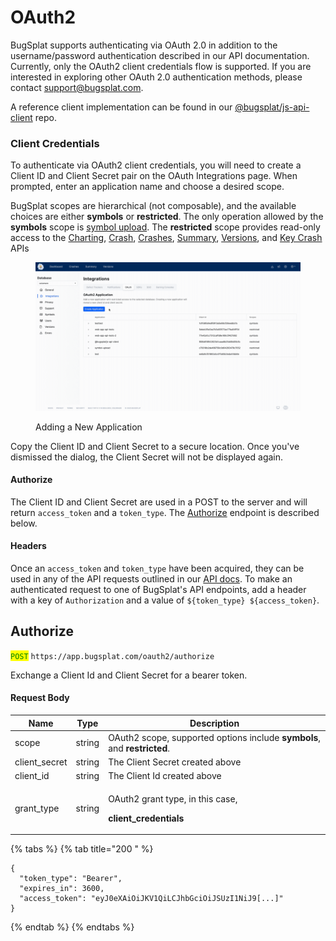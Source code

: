 # OAuth2

BugSplat supports authenticating via OAuth 2.0 in addition to the username/password authentication described in our API documentation. Currently, only the OAuth2 client credentials flow is supported. If you are interested in exploring other OAuth 2.0 authentication methods, please contact [support@bugsplat.com](mailto:support@bugsplat.com).

A reference client implementation can be found in our [@bugsplat/js-api-client](https://github.com/BugSplat-Git/bugsplat-js-api-client/blob/1ebf36453d275ed62d6e5a4bb4249ef17efbc929/src/common/client/oauth-client-credentials-api-client/oauth-client-credentials-api-client.ts) repo.

### Client Credentials

To authenticate via OAuth2 client credentials, you will need to create a Client ID and Client Secret pair on the OAuth Integrations page. When prompted, enter an application name and choose a desired scope.

BugSplat scopes are hierarchical (not composable), and the available choices are either **symbols** or **restricted**. The only operation allowed by the **symbols** scope is [symbol upload](../../../education/faq/how-to-upload-symbol-files-with-symbol-upload.md). The **restricted** scope provides read-only access to the [Charting](api/charting.md), [Crash](api/crash.md), [Crashes](api/crashes.md), [Summary](api/crash-groups.md#summary), [Versions](api/versions.md), and [Key Crash](api/crash-groups.md#key-crash) APIs

<figure><img src="../../../.gitbook/assets/oauth-scopes.gif" alt="Adding a New Application"><figcaption><p>Adding a New Application</p></figcaption></figure>

Copy the Client ID and Client Secret to a secure location. Once you've dismissed the dialog, the Client Secret will not be displayed again.

#### Authorize

The Client ID and Client Secret are used in a POST to the server and will return `access_token` and a `token_type`. The [Authorize](oauth2.md#authorize-1) endpoint is described below.

#### Headers

Once an `access_token` and `token_type` have been acquired, they can be used in any of the API requests outlined in our [API docs](api/). To make an authenticated request to one of BugSplat's API endpoints, add a header with a key of `Authorization` and a value of `${token_type} ${access_token}`.

## Authorize

<mark style="color:green;">`POST`</mark> `https://app.bugsplat.com/oauth2/authorize`

Exchange a Client Id and Client Secret for a bearer token.

#### Request Body

| Name           | Type   | Description                                                                       |
| -------------- | ------ | --------------------------------------------------------------------------------- |
| scope          | string | OAuth2 scope, supported options include **symbols**, and **restricted**.          |
| client\_secret | string | The Client Secret created above                                                   |
| client\_id     | string | The Client Id created above                                                       |
| grant\_type    | string | <p>OAuth2 grant type, in this case,</p><p><strong>client_credentials</strong></p> |

{% tabs %}
{% tab title="200 " %}
```
{
  "token_type": "Bearer",
  "expires_in": 3600,
  "access_token": "eyJ0eXAiOiJKV1QiLCJhbGciOiJSUzI1NiJ9[...]"
}
```
{% endtab %}
{% endtabs %}
